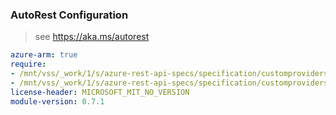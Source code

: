 ### AutoRest Configuration

> see https://aka.ms/autorest

``` yaml
azure-arm: true
require:
- /mnt/vss/_work/1/s/azure-rest-api-specs/specification/customproviders/resource-manager/readme.md
- /mnt/vss/_work/1/s/azure-rest-api-specs/specification/customproviders/resource-manager/readme.go.md
license-header: MICROSOFT_MIT_NO_VERSION
module-version: 0.7.1

```